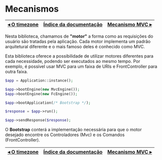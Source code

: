 # Mecanismos

[◂ O timezone](03-timezone.md) | [Índice da documentação](indice.md) | [Mecanismo MVC ▸](05-motor-mvc.md)
-- | -- | --

Nesta biblioteca, chamamos de **"motor"** a forma como as requisições do
usuário são tratadas pela aplicação. Cada motor implementa um padrão
arquitetural diferente e o mais famoso deles é conhecido como MVC.

Esta biblioteca oferece a possibilidade de utilizar motores diferentes para 
cada necessidade, podendo ser executados ao mesmo tempo. Por exemplo, é possível
usar MVC para um faixa de URIs e FrontController para outra faixa.

```php
$app = Application::instance();

$app->bootEngine(new MvcEngine());
$app->bootEngine(new FcEngine());

$app->bootApplication(/* Bootstrap */);

$response = $app->run();

$app->sendResponse($response);
```

O **Bootstrap** conterá a implementação necessária para que o motor desejado
encontre os Controladores (Mvc) e os Comandos (FrontController).

[◂ O timezone](03-timezone.md) | [Índice da documentação](indice.md) | [Mecanismo MVC ▸](05-motor-mvc.md)
-- | -- | --

